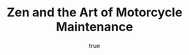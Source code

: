 ---
title: "Zen and the Art of Motorcycle Maintenance"
bookCover: "/assets/book-covers/zen-and-the-art-of-motorcycle-maintenance.jpg"
slug: "zen-and-the-art-of-motorcycle-maintenance"
bookAuthor: "Robert M. Pirsig"
rating: 10
amazonLink: ""
author:
  name: Rico Trebeljahr
  picture: "/assets/blog/profile.jpeg"
---